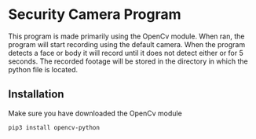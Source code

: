 # Security Camera Program

This program is made primarily using the OpenCv module. When ran, the program will start recording using the default camera. 
When the program detects a face or body it will record until it does not detect either or for 5 seconds. The recorded footage will be stored in the directory in which the python file is located.


## Installation
Make sure you have downloaded the OpenCv module
```bash
pip3 install opencv-python
```
